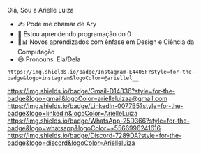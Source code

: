 Olá, Sou a Arielle Luiza

- ✍️ Pode me chamar de Ary
- 🌱 Estou aprendendo programação do 0
- 📑📊 Novos aprendizados com ênfase em Design e Ciência da Computação 
- 😄 Pronouns: Ela/Dela

<div>

	https://img.shields.io/badge/Instagram-E4405F?style=for-the-badge&logo=instagram&logoColor=@ariellel__
 https://img.shields.io/badge/Gmail-D14836?style=for-the-badge&logo=gmail&logoColor=arielleluizaa@gmail.com
  	https://img.shields.io/badge/LinkedIn-0077B5?style=for-the-badge&logo=linkedin&logoColor=ArielleLuiza
https://img.shields.io/badge/WhatsApp-25D366?style=for-the-badge&logo=whatsapp&logoColor=+5566996241616
  https://img.shields.io/badge/Discord-7289DA?style=for-the-badge&logo=discord&logoColor=Arielleluiza
  
  

